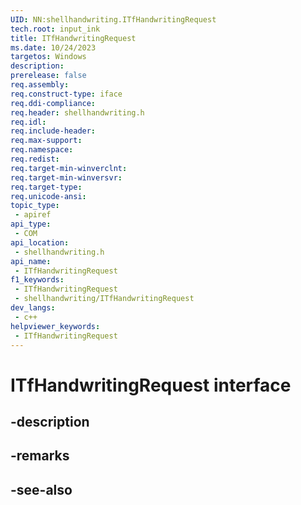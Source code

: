 ```yaml
---
UID: NN:shellhandwriting.ITfHandwritingRequest
tech.root: input_ink
title: ITfHandwritingRequest
ms.date: 10/24/2023
targetos: Windows
description: 
prerelease: false
req.assembly: 
req.construct-type: iface
req.ddi-compliance: 
req.header: shellhandwriting.h
req.idl: 
req.include-header: 
req.max-support: 
req.namespace: 
req.redist: 
req.target-min-winverclnt: 
req.target-min-winversvr: 
req.target-type: 
req.unicode-ansi: 
topic_type:
 - apiref
api_type:
 - COM
api_location:
 - shellhandwriting.h
api_name:
 - ITfHandwritingRequest
f1_keywords:
 - ITfHandwritingRequest
 - shellhandwriting/ITfHandwritingRequest
dev_langs:
 - c++
helpviewer_keywords:
 - ITfHandwritingRequest
---
```


# ITfHandwritingRequest interface

## -description

## -remarks

## -see-also

